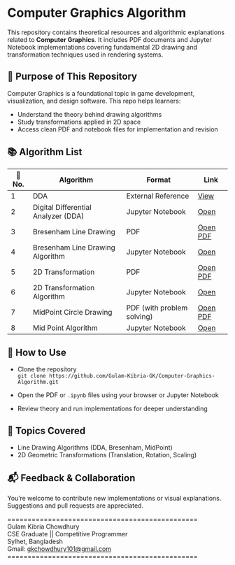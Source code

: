 # Computer Graphics Algorithm

This repository contains theoretical resources and algorithmic explanations related to **Computer Graphics**. It includes PDF documents and Jupyter Notebook implementations covering fundamental 2D drawing and transformation techniques used in rendering systems.


## 🎯 Purpose of This Repository

Computer Graphics is a foundational topic in game development, visualization, and design software. This repo helps learners:

- Understand the theory behind drawing algorithms
- Study transformations applied in 2D space
- Access clean PDF and notebook files for implementation and revision


## 📚 Algorithm List

| 📌 No. | Algorithm | Format | Link |
|-------|-----------|--------|------|
| 1 | DDA | External Reference | [View](https://www.javatpoint.com/computer-graphics-dda-algorithm) |
| 2 | Digital Differential Analyzer (DDA) | Jupyter Notebook | [Open](https://github.com/Gulam-Kibria-GK/Computer-Graphics-Algorithm/blob/master/Digital%20Differential%20Analyzer(DDA).ipynb) |
| 3 | Bresenham Line Drawing | PDF | [Open PDF](https://github.com/GK-CPP/Computer-Graphics-Algorithm/blob/master/Algorithms(Theory)/Bresenham%20Line%20Drawing%20Algo.pdf) |
| 4 | Bresenham Line Drawing Algorithm | Jupyter Notebook | [Open](https://github.com/Gulam-Kibria-GK/Computer-Graphics-Algorithm/blob/master/Bresenham%20line%20drawing%20Algorithm.ipynb) |
| 5 | 2D Transformation | PDF | [Open PDF](https://github.com/GK-CPP/Computer-Graphics-Algorithm/blob/master/Algorithms(Theory)/2D%20Transformation.pdf) |
| 6 | 2D Transformation Algorithm | Jupyter Notebook | [Open](https://github.com/Gulam-Kibria-GK/Computer-Graphics-Algorithm/blob/master/2D%20Transformation%20Algorithm.ipynb) |
| 7 | MidPoint Circle Drawing | PDF (with problem solving) | [Open PDF](https://github.com/GK-CPP/Computer-Graphics-Algorithm/blob/master/Algorithms(Theory)/MidPoint%20Circle%20Drawing%20Algo_ProblemSolving.pdf) |
| 8 | Mid Point Algorithm | Jupyter Notebook | [Open](https://github.com/Gulam-Kibria-GK/Computer-Graphics-Algorithm/blob/master/Mid%20Point%20Algorithm.ipynb) |


## 📂 How to Use

- Clone the repository  
  `git clone https://github.com/Gulam-Kibria-GK/Computer-Graphics-Algorithm.git`

- Open the PDF or `.ipynb` files using your browser or Jupyter Notebook

- Review theory and run implementations for deeper understanding


## 🧠 Topics Covered

- Line Drawing Algorithms (DDA, Bresenham, MidPoint)
- 2D Geometric Transformations (Translation, Rotation, Scaling)


## 📬 Feedback & Collaboration

You’re welcome to contribute new implementations or visual explanations. Suggestions and pull requests are appreciated.


=============================================== <br> 
Gulam Kibria Chowdhury <br>
CSE Graduate || Competitive Programmer <br>
Sylhet, Bangladesh <br>
Gmail: gkchowdhury101@gmail.com <br>
=============================================== <br>